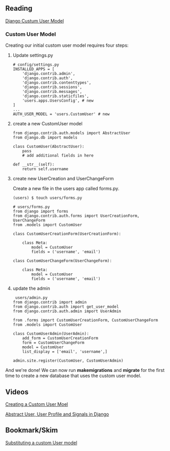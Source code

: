 ## Reading
[Django Custum User Model](https://learndjango.com/tutorials/django-custom-user-model)


### **Custom User Model**
Creating our initial custom user model requires four steps:

1. Update settings.py
    ```
    # config/settings.py
    INSTALLED_APPS = [
        'django.contrib.admin',
        'django.contrib.auth',
        'django.contrib.contenttypes',
        'django.contrib.sessions',
        'django.contrib.messages',
        'django.contrib.staticfiles',
        'users.apps.UsersConfig', # new
    ]
    ...
    AUTH_USER_MODEL = 'users.CustomUser' # new
    ```
2. create a new CustomUser model
    ```
    from django.contrib.auth.models import AbstractUser
    from django.db import models

    class CustomUser(AbstractUser):
        pass
        # add additional fields in here

    def __str__(self):
        return self.username
    ```

3. create new UserCreation and UserChangeForm

    Create a new file in the users app called forms.py.

    ```
    (users) $ touch users/forms.py
    
    # users/forms.py
    from django import forms
    from django.contrib.auth.forms import UserCreationForm, UserChangeForm
    from .models import CustomUser

    class CustomUserCreationForm(UserCreationForm):

        class Meta:
            model = CustomUser
            fields = ('username', 'email')

    class CustomUserChangeForm(UserChangeForm):

        class Meta:
            model = CustomUser
            fields = ('username', 'email')
    ```
4. update the admin
    ```
     users/admin.py
    from django.contrib import admin
    from django.contrib.auth import get_user_model
    from django.contrib.auth.admin import UserAdmin

    from .forms import CustomUserCreationForm, CustomUserChangeForm
    from .models import CustomUser

    class CustomUserAdmin(UserAdmin):
        add_form = CustomUserCreationForm
        form = CustomUserChangeForm
        model = CustomUser
        list_display = ['email', 'username',]

    admin.site.register(CustomUser, CustomUserAdmin)
    ```

And we're done! We can now run **makemigrations** and **migrate** for the first time to create a new database that uses the custom user model.

## Videos

[Creating a Custom User Moel](https://www.youtube.com/watch?v=eCeRC7E8Z7Y&t=59s)

[Abstract User, User Profile and Signals in Django](https://www.youtube.com/watch?v=EudKs1HPUfE)

## Bookmark/Skim
[Substituting a custom User model](https://docs.djangoproject.com/en/3.0/topics/auth/customizing/#auth-custom-user)